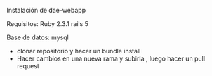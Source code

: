 Instalación de dae-webapp

Requisitos:
Ruby 2.3.1
rails 5

Base de datos:
mysql

- clonar repositorio y hacer un bundle install
- Hacer cambios en una nueva rama y subirla , luego hacer un pull request
